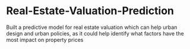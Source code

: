 # Real-Estate-Valuation-Prediction
Built a predictive model for real estate valuation which can help urban design and urban policies, as it could help identify what factors have the most impact on property prices
